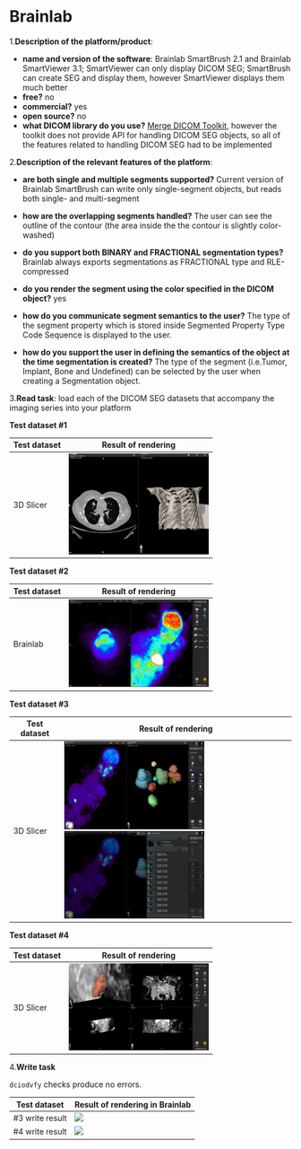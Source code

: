 # Brainlab

1.**Description of the platform/product**:
 * **name and version of the software**: Brainlab SmartBrush 2.1 and Brainlab SmartViewer 3.1; SmartViewer can only display DICOM SEG; SmartBrush can create SEG and display them, however SmartViewer displays them much better
 * **free?** no
 * **commercial?** yes
 * **open source?** no 
 * **what DICOM library do you use?** [Merge DICOM Toolkit](http://www.merge.com/Solutions/Toolkits/Merge-DICOM-Toolkit.aspx), however the toolkit does not provide API for handling DICOM SEG objects, so all of the features related to handling DICOM SEG had to be implemented

2.**Description of the relevant features of the platform**: 
 * **are both single and multiple segments supported?** Current version of Brainlab SmartBrush can write only single-segment objects, but reads both single- and multi-segment 
 * **how are the overlapping segments handled?** The user can see the outline of the contour (the area inside the the contour is slightly color-washed)

 * **do you support both BINARY and FRACTIONAL segmentation types?** Brainlab always exports segmentations as FRACTIONAL type and RLE-compressed
 * **do you render the segment using the color specified in the DICOM object?** yes
 * **how do you communicate segment semantics to the user?** The type of the segment property which is stored inside Segmented Property Type Code Sequence is displayed to the user.
 * **how do you support the user in defining the semantics of the object at the time segmentation is created?** The type of the segment (i.e.Tumor, Implant, Bone and Undefined) can be selected by the user when creating a Segmentation object.

3.**Read task**: load each of the DICOM SEG datasets that accompany the imaging series into your platform

**Test dataset #1**

| Test dataset | Result of rendering |
| -- | -- |
| 3D Slicer | <img src="./brainlab/brainlab-read-lidc.png" width=250> |

**Test dataset #2**

| Test dataset | Result of rendering |
| -- | -- |
| Brainlab | <img src="./brainlab/brainlab-read-seg2.png" width=250> |

**Test dataset #3**

| Test dataset | Result of rendering |
| -- | -- |
| 3D Slicer | <img src="./brainlab/brainlab-read-hnc.jpg" width=250> <img src="./brainlab/brainlab-read-hnc-measurements.jpg" width=250>|

**Test dataset #4**

| Test dataset | Result of rendering |
| -- | -- |
| 3D Slicer | <img src="./brainlab/brainlab-read-prostate.jpg" width=250> |


4.**Write task**

`dciodvfy` checks produce no errors.

| Test dataset | Result of rendering in Brainlab|
| -- | -- |
| #3 write result | <img src="./brainlab/brainlab-write-td3.jpg" width=250> |
| #4 write result | <img src="./brainlab/brainlab-write-td4.jpg" width=250> |

